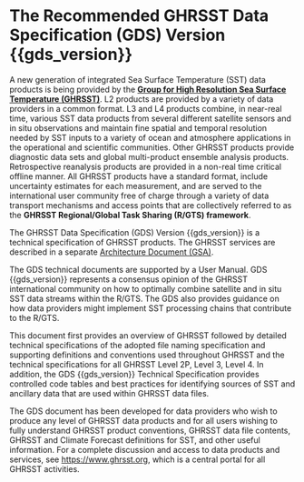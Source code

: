 # The Recommended GHRSST Data Specification (GDS) Version {{gds_version}}

A new generation of integrated Sea Surface Temperature (SST) data products is
being provided by the **[Group for High Resolution Sea Surface Temperature 
(GHRSST)](https://doi.org/10.1175/BAMS-88-8-1197)**. 
L2 products are provided by a variety of data providers in a common
format. L3 and L4 products combine, in near-real time, various SST data products
from several different satellite sensors and in situ observations and maintain
fine spatial and temporal resolution needed by SST inputs to a variety of ocean
and atmosphere applications in the operational and scientific communities. Other
GHRSST products provide diagnostic data sets and global multi-product ensemble
analysis products. Retrospective reanalysis products are provided in a non-real
time critical offline manner. All GHRSST products have a standard format,
include uncertainty estimates for each measurement, and are served to the
international user community free of charge through a variety of data transport
mechanisms and access points that are collectively referred to as the **GHRSST
Regional/Global Task Sharing (R/GTS) framework**.

The GHRSST Data Specification (GDS) Version {{gds_version}} is a technical
specification of GHRSST products. The GHRSST services are described in a 
separate [Architecture Document (GSA)](https://10.5281/zenodo.4700398).

The GDS technical documents are supported by a User Manual. GDS {{gds_version}}
represents a consensus opinion of the GHRSST international community on how to
optimally combine satellite and in situ SST data streams within the R/GTS. The
GDS also provides guidance on how data providers might implement SST processing
chains that contribute to the R/GTS.

This document first provides an overview of GHRSST followed by detailed
technical specifications of the adopted file naming specification and supporting
definitions and conventions used throughout GHRSST and the technical
specifications for all GHRSST Level 2P, Level 3, Level 4. 
In addition, the GDS {{gds_version}} Technical Specification provides controlled
code tables and best practices for identifying sources of SST and ancillary data
that are used within GHRSST data files.

The GDS document has been developed for data providers who wish to produce any
level of GHRSST data products and for all users wishing to fully understand
GHRSST product conventions, GHRSST data file contents, GHRSST and Climate
Forecast definitions for SST, and other useful information. For a complete
discussion and access to data products and services, see https://www.ghrsst.org,
which is a central portal for all GHRSST activities.

```{tableofcontents}
```
